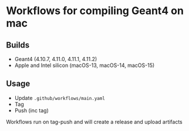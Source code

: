 # Workflows for compiling Geant4 on mac

## Builds 
 * Geant4 (4.10.7, 4.11.0, 4.11.1, 4.11.2)
 * Apple and Intel silicon (macOS-13, macOS-14, macOS-15)

## Usage
 * Update `.github/workflows/main.yaml`
 * Tag 
 * Push (inc tag)

Workflows run on tag-push and will create a release and upload artifacts